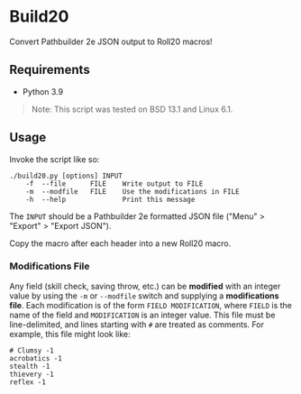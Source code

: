 #   Build20

Convert Pathbuilder 2e JSON output to Roll20 macros!


##  Requirements

  - Python 3.9

> Note: This script was tested on BSD 13.1 and Linux 6.1.


##  Usage

Invoke the script like so:

```
./build20.py [options] INPUT
    -f  --file      FILE    Write output to FILE
    -m  --modfile   FILE    Use the modifications in FILE
    -h  --help              Print this message
```

The `INPUT` should be a Pathbuilder 2e formatted JSON file ("Menu" > "Export" >
"Export JSON").

Copy the macro after each header into a new Roll20 macro.

### Modifications File

Any field (skill check, saving throw, etc.) can be **modified** with an integer
value by using the `-m` or `--modfile` switch and supplying a **modifications
file**.  Each modification is of the form `FIELD MODIFICATION`, where `FIELD` is
the name of the field and `MODIFICATION` is an integer value.  This file must be
line-delimited, and lines starting with `#` are treated as comments.  For
example, this file might look like:

```
# Clumsy -1
acrobatics -1
stealth -1
thievery -1
reflex -1
```

